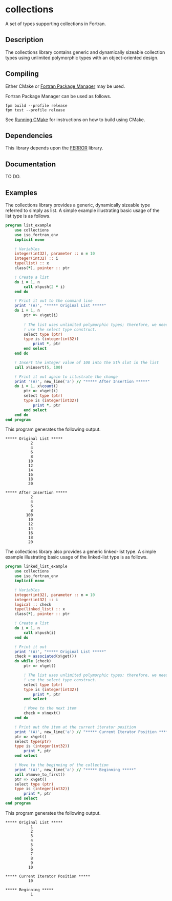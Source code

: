 # collections
A set of types supporting collections in Fortran.

## Description
The collections library contains generic and dynamically sizeable collection types using unlimited polymorphic types with an object-oriented design.

## Compiling
Either CMake or [Fortran Package Manager](https://github.com/fortran-lang/fpm) may be used.

Fortran Package Manager can be used as follows.
```
fpm build --profile release
fpm test --profile release
```

See [Running CMake](https://cmake.org/runningcmake/) for instructions on how to build using CMake.

## Dependencies
This library depends upon the [FERROR](https://github.com/jchristopherson/ferror) library.

## Documentation
TO DO.

## Examples
The collections library provides a generic, dynamically sizeable type referred to simply as list.  A simple example illustrating basic usage of the list type is as follows.
```fortran
program list_example
    use collections
    use iso_fortran_env
    implicit none

    ! Variables
    integer(int32), parameter :: n = 10
    integer(int32) :: i
    type(list) :: x
    class(*), pointer :: ptr

    ! Create a list
    do i = 1, n
        call x%push(2 * i)
    end do

    ! Print it out to the command line
    print '(A)', "***** Original List *****"
    do i = 1, n
        ptr => x%get(i)
        
        ! The list uses unlimited polymorphic types; therefore, we need to
        ! use the select type construct.
        select type (ptr)
        type is (integer(int32))
            print *, ptr
        end select
    end do

    ! Insert the integer value of 100 into the 5th slot in the list
    call x%insert(5, 100)

    ! Print it out again to illustrate the change
    print '(A)', new_line('a') // "***** After Insertion *****"
    do i = 1, x%count()
        ptr => x%get(i)
        select type (ptr)
        type is (integer(int32))
            print *, ptr
        end select
    end do
end program
```
This program generates the following output.
```
***** Original List *****
           2
           4
           6
           8
          10
          12
          14
          16
          18
          20

***** After Insertion *****
           2
           4
           6
           8
         100
          10
          12
          14
          16
          18
          20
```
The collections library also provides a generic linked-list type.  A simple example illustrating basic usage of the linked-list type is as follows.
```fortran
program linked_list_example
    use collections
    use iso_fortran_env
    implicit none

    ! Variables
    integer(int32), parameter :: n = 10
    integer(int32) :: i
    logical :: check
    type(linked_list) :: x
    class(*), pointer :: ptr

    ! Create a list
    do i = 1, n
        call x%push(i)
    end do

    ! Print it out
    print '(A)', "***** Original List *****"
    check = associated(x%get())
    do while (check)
        ptr => x%get()

        ! The list uses unlimited polymorphic types; therefore, we need to
        ! use the select type construct.
        select type (ptr)
        type is (integer(int32))
            print *, ptr
        end select

        ! Move to the next item
        check = x%next()
    end do

    ! Print out the item at the current iterator position
    print '(A)', new_line('a') // "***** Current Iterator Position *****"
    ptr => x%get()
    select type(ptr)
    type is (integer(int32))
        print *, ptr
    end select

    ! Move to the beginning of the collection
    print '(A)', new_line('a') // "***** Beginning *****"
    call x%move_to_first()
    ptr => x%get()
    select type (ptr)
    type is (integer(int32))
        print *, ptr
    end select
end program
```
This program generates the following output.
```
***** Original List *****
           1
           2
           3
           4
           5
           6
           7
           8
           9
          10

***** Current Iterator Position *****
          10

***** Beginning *****
           1
```